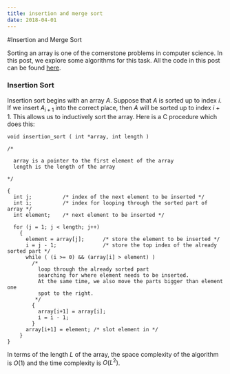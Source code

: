 ```yaml
---
title: insertion and merge sort
date: 2018-04-01
---
```


#Insertion and Merge Sort

Sorting an array is one of the cornerstone problems in computer science. In this post, we explore some algorithms for this task. All the code in this post can be found [here](../../CALGO/array_sort.c).

### Insertion Sort

Insertion sort begins with an array $A$. Suppose that $A$ is sorted up to index $i$. If we insert $A_{i+1}$ into the correct place, then $A$ will be sorted up to index $i+1$. This allows us to inductively sort the array. Here is a C procedure which does this:

```{.c}
void insertion_sort ( int *array, int length )

/*

  array is a pointer to the first element of the array
  length is the length of the array

*/

{
  int j;          /* index of the next element to be inserted */
  int i;          /* index for looping through the sorted part of array */
  int element;    /* next element to be inserted */

  for (j = 1; j < length; j++)
    {
      element = array[j];      /* store the element to be inserted */
      i = j - 1;               /* store the top index of the already sorted part */
      while ( (i >= 0) && (array[i] > element) )
        /*
          loop through the already sorted part
          searching for where element needs to be inserted.
          At the same time, we also move the parts bigger than element one
          spot to the right.
         */
        {
          array[i+1] = array[i];
          i = i - 1;
        }
      array[i+1] = element; /* slot element in */
    }
}
```
In terms of the length $L$ of the array, the space complexity of the algorithm is $O(1)$ and the time complexity is $O(L^2)$.
